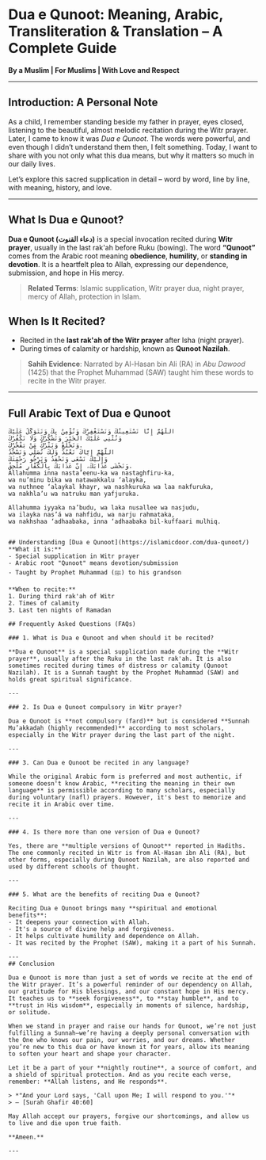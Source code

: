 # Dua e Qunoot: Meaning, Arabic, Transliteration & Translation – A Complete Guide

**By a Muslim | For Muslims | With Love and Respect**

---

## Introduction: A Personal Note

As a child, I remember standing beside my father in prayer, eyes closed, listening to the beautiful, almost melodic recitation during the Witr prayer. Later, I came to know it was *Dua e Qunoot*. The words were powerful, and even though I didn’t understand them then, I felt something. Today, I want to share with you not only what this dua means, but why it matters so much in our daily lives.

Let’s explore this sacred supplication in detail – word by word, line by line, with meaning, history, and love.

---

## What Is Dua e Qunoot?

**Dua e Qunoot (دعاء القنوت)** is a special invocation recited during **Witr prayer**, usually in the last rak'ah before Ruku (bowing). The word **“Qunoot”** comes from the Arabic root meaning **obedience**, **humility**, or **standing in devotion**. It is a heartfelt plea to Allah, expressing our dependence, submission, and hope in His mercy.

> **Related Terms**: Islamic supplication, Witr prayer dua, night prayer, mercy of Allah, protection in Islam.



## When Is It Recited?

- Recited in the **last rak'ah of the Witr prayer** after Isha (night prayer).
- During times of calamity or hardship, known as **Qunoot Nazilah**.

> **Sahih Evidence**: Narrated by Al-Hasan bin Ali (RA) in *Abu Dawood* (1425) that the Prophet Muhammad (SAW) taught him these words to recite in the Witr prayer.

---

## Full Arabic Text of Dua e Qunoot

```arabic
اللَّهُمَّ إِنَّا نَسْتَعِينُكَ وَنَسْتَغْفِرُكَ وَنُؤْمِنُ بِكَ وَنَتَوَكَّلُ عَلَيْكَ 
وَنُثْنِي عَلَيْكَ الْخَيْرَ وَنَشْكُرُكَ وَلَا نَكْفُرُكَ 
وَنَخْلَعُ وَنَتْرُكُ مَنْ يَفْجُرُكَ.
اللَّهُمَّ إِيَّاكَ نَعْبُدُ وَلَكَ نُصَلِّي وَنَسْجُدُ 
وَإِلَيْكَ نَسْعَى وَنَحْفِدُ وَنَرْجُو رَحْمَتَكَ 
وَنَخْشَى عَذَابَكَ، إِنَّ عَذَابَكَ بِالْكُفَّارِ مُلْحِقٌ.
Allahumma inna nasta’eenu-ka wa nastaghfiru-ka, 
wa nu’minu bika wa natawakkalu ‘alayka, 
wa nuthnee ‘alaykal khayr, wa nashkuruka wa laa nakfuruka, 
wa nakhla’u wa natruku man yafjuruka.

Allahumma iyyaka na’budu, wa laka nusallee wa nasjudu, 
wa ilayka nas’á wa nahfidu, wa narju rahmataka, 
wa nakhshaa ‘adhaabaka, inna ‘adhaabaka bil-kuffaari mulhiq.


## Understanding [Dua e Qunoot](https://islamicdoor.com/dua-qunoot/)
**What it is:**
- Special supplication in Witr prayer
- Arabic root "Qunoot" means devotion/submission
- Taught by Prophet Muhammad (ﷺ) to his grandson

**When to recite:**
1. During third rak'ah of Witr
2. Times of calamity
3. Last ten nights of Ramadan

## Frequently Asked Questions (FAQs)

### 1. What is Dua e Qunoot and when should it be recited?

**Dua e Qunoot** is a special supplication made during the **Witr prayer**, usually after the Ruku in the last rak'ah. It is also sometimes recited during times of distress or calamity (Qunoot Nazilah). It is a Sunnah taught by the Prophet Muhammad (SAW) and holds great spiritual significance.

---

### 2. Is Dua e Qunoot compulsory in Witr prayer?

Dua e Qunoot is **not compulsory (fard)** but is considered **Sunnah Mu’akkadah (highly recommended)** according to most scholars, especially in the Witr prayer during the last part of the night.

---

### 3. Can Dua e Qunoot be recited in any language?

While the original Arabic form is preferred and most authentic, if someone doesn't know Arabic, **reciting the meaning in their own language** is permissible according to many scholars, especially during voluntary (nafl) prayers. However, it's best to memorize and recite it in Arabic over time.

---

### 4. Is there more than one version of Dua e Qunoot?

Yes, there are **multiple versions of Qunoot** reported in Hadiths. The one commonly recited in Witr is from Al-Hasan ibn Ali (RA), but other forms, especially during Qunoot Nazilah, are also reported and used by different schools of thought.

---

### 5. What are the benefits of reciting Dua e Qunoot?

Reciting Dua e Qunoot brings many **spiritual and emotional benefits**:
- It deepens your connection with Allah.
- It's a source of divine help and forgiveness.
- It helps cultivate humility and dependence on Allah.
- It was recited by the Prophet (SAW), making it a part of his Sunnah.

---
## Conclusion

Dua e Qunoot is more than just a set of words we recite at the end of the Witr prayer. It’s a powerful reminder of our dependency on Allah, our gratitude for His blessings, and our constant hope in His mercy. It teaches us to **seek forgiveness**, to **stay humble**, and to **trust in His wisdom**, especially in moments of silence, hardship, or solitude.

When we stand in prayer and raise our hands for Qunoot, we’re not just fulfilling a Sunnah—we’re having a deeply personal conversation with the One who knows our pain, our worries, and our dreams. Whether you’re new to this dua or have known it for years, allow its meaning to soften your heart and shape your character.

Let it be a part of your **nightly routine**, a source of comfort, and a shield of spiritual protection. And as you recite each verse, remember: **Allah listens, and He responds**.

> *"And your Lord says, 'Call upon Me; I will respond to you.'"*  
> — [Surah Ghafir 40:60]

May Allah accept our prayers, forgive our shortcomings, and allow us to live and die upon true faith.

**Ameen.**

---
